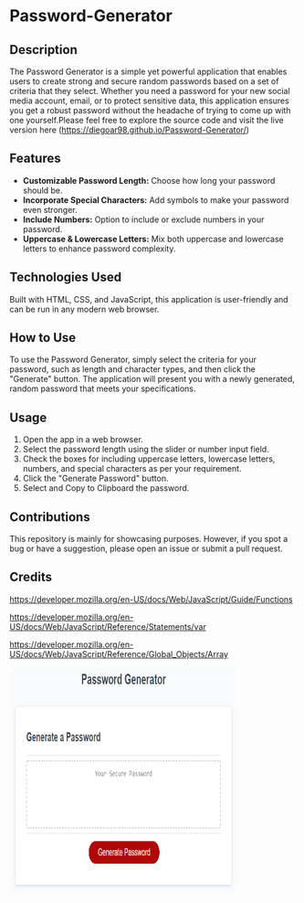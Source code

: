 # Password-Generator

## Description
The Password Generator is a simple yet powerful application that enables users to create strong and secure random passwords based on a set of criteria that they select. Whether you need a password for your new social media account, email, or to protect sensitive data, this application ensures you get a robust password without the headache of trying to come up with one yourself.Please feel free to explore the source code and visit the live version here (https://diegoar98.github.io/Password-Generator/)

## Features
- **Customizable Password Length:** Choose how long your password should be.
- **Incorporate Special Characters:** Add symbols to make your password even stronger.
- **Include Numbers:** Option to include or exclude numbers in your password.
- **Uppercase & Lowercase Letters:** Mix both uppercase and lowercase letters to enhance password complexity.

## Technologies Used
Built with HTML, CSS, and JavaScript, this application is user-friendly and can be run in any modern web browser.

## How to Use
To use the Password Generator, simply select the criteria for your password, such as length and character types, and then click the "Generate" button. The application will present you with a newly generated, random password that meets your specifications.

## Usage
1. Open the app in a web browser.
2. Select the password length using the slider or number input field.
3. Check the boxes for including uppercase letters, lowercase letters, numbers, and special characters as per your requirement.
4. Click the "Generate Password" button.
5. Select and Copy to Clipboard the password.

## Contributions
This repository is mainly for showcasing purposes. However, if you spot a bug or have a suggestion, please open an issue or submit a pull request.

## Credits

https://developer.mozilla.org/en-US/docs/Web/JavaScript/Guide/Functions

https://developer.mozilla.org/en-US/docs/Web/JavaScript/Reference/Statements/var

https://developer.mozilla.org/en-US/docs/Web/JavaScript/Reference/Global_Objects/Array

<img src="./assets/03-javascript-homework-demo.png" width="400" height="400" alt="Password-Generator.png">
